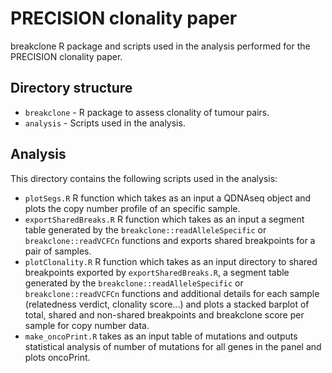# PRECISION clonality paper

breakclone R package and scripts used in the analysis performed for the PRECISION clonality paper. 

Directory structure
--------------------

* `breakclone` - R package to assess clonality of tumour pairs.
* `analysis` - Scripts used in the analysis.

Analysis
--------

This directory contains the following scripts used in the analysis:

* `plotSegs.R` R function which takes as an input a QDNAseq object and plots the copy number profile of an specific sample.
* `exportSharedBreaks.R` R function which takes as an input a segment table generated by the `breakclone::readAlleleSpecific` or `breakclone::readVCFCn` functions and exports shared breakpoints for a pair of samples.
* `plotClonality.R` R function which takes as an input directory to shared breakpoints exported by `exportSharedBreaks.R`, a segment table generated by the `breakclone::readAlleleSpecific` or `breakclone::readVCFCn` functions and additional details for each sample (relatedness verdict, clonality score...) and plots a stacked barplot of total, shared and non-shared breakpoints and breakclone score per sample for copy number data.
* `make_oncoPrint.R` takes as an input table of mutations and outputs statistical analysis of number of mutations for all genes in the panel and plots oncoPrint.
